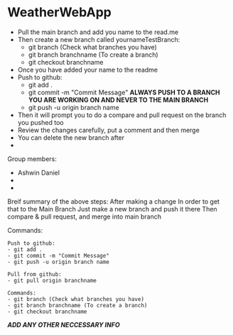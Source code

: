 # WeatherWebApp

- Pull the main branch and add you name to the read.me
- Then create a new branch called yournameTestBranch:
    - git branch (Check what branches you have)
    - git branch branchname (To create a branch)
    - git checkout branchname
- Once you have added your name to the readme
- Push to github:
    - git add .
    - git commit -m "Commit Message"
**ALWAYS PUSH TO A BRANCH YOU ARE WORKING ON AND NEVER TO THE MAIN BRANCH**
    - git push -u origin branch name 
- Then it will prompt you to do a compare and pull request on the branch you pushed too
- Review the changes carefully, put a comment and then merge
- You can delete the new branch after
- 

Group members:
- Ashwin Daniel
- 
- 

Breif summary of the above steps:
    After making a change
    In order to get that to the Main Branch 
    Just make a new branch and push it there
    Then compare & pull request, and merge into main branch


Commands:

    Push to github:
    - git add .
    - git commit -m "Commit Message"
    - git push -u origin branch name

    Pull from github:
    - git pull origin branchname

    Commands:
    - git branch (Check what branches you have)
    - git branch branchname (To create a branch)
    - git checkout branchname


***ADD ANY OTHER NECCESSARY INFO***
